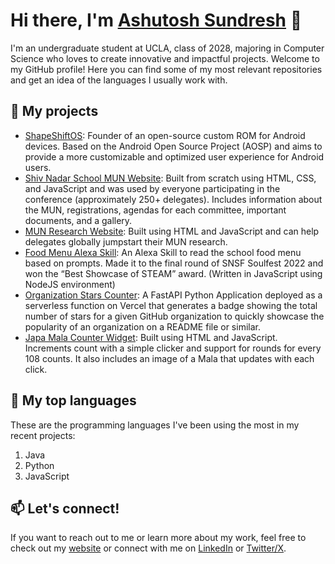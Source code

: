# Hi there, I'm [Ashutosh Sundresh](https://ashutoshsundresh.com/) 👋

I'm an undergraduate student at UCLA, class of 2028, majoring in Computer Science who loves to create innovative and impactful projects. Welcome to my GitHub profile! Here you can find some of my most relevant repositories and get an idea of the languages I usually work with.

## 🔭 My projects

- [ShapeShiftOS](https://shapeshiftos.com): Founder of an open-source custom ROM for Android devices. Based on the Android Open Source Project (AOSP) and aims to provide a more customizable and optimized user experience for Android users.
- [Shiv Nadar School MUN Website](https://github.com/snsfmun/snsfmun.github.io): Built from scratch using HTML, CSS, and JavaScript and was used by everyone participating in the conference (approximately 250+ delegates). Includes information about the MUN, registrations, agendas for each committee, important documents, and a gallery.
- [MUN Research Website](https://github.com/munresearch/munresearch.github.io): Built using HTML and JavaScript and can help delegates globally jumpstart their MUN research.
- [Food Menu Alexa Skill](https://github.com/AshutoshSundresh/SoulfairProject): An Alexa Skill to read the school food menu based on prompts. Made it to the final round of SNSF Soulfest 2022 and won the “Best Showcase of STEAM” award. (Written in JavaScript using NodeJS environment)
- [Organization Stars Counter](https://github.com/AshutoshSundresh/organization-starS): A FastAPI Python Application deployed as a serverless function on Vercel that generates a badge showing the total number of stars for a given GitHub organization to quickly showcase the popularity of an organization on a README file or similar.
- [Japa Mala Counter Widget](https://github.com/AshutoshSundresh/counter-widget): Built using HTML and JavaScript. Increments count with a simple clicker and support for rounds for every 108 counts. It also includes an image of a Mala that updates with each click.

## 🌱 My top languages

These are the programming languages I've been using the most in my recent projects:

1. Java
2. Python
3. JavaScript

## 📫 Let's connect!

If you want to reach out to me or learn more about my work, feel free to check out my [website](https://ashutoshsundresh.com/) or connect with me on [LinkedIn](https://www.linkedin.com/in/ashutosh-sundresh-763021221/) or [Twitter/X](https://twitter.com/ASundresh/).
